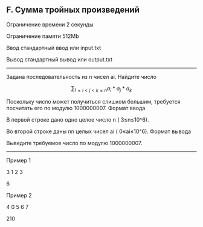 ## F. Сумма тройных произведений

Ограничение времени	2 секунды

Ограничение памяти	512Mb

Ввод	стандартный ввод или input.txt

Вывод	стандартный вывод или output.txt

---

Задана последовательность из n чисел ai​. Найдите число

$$
\sum_{1≤i<j<k≤n} a_i * a_j * a_k
$$

Поскольку число может получиться слишком большим, требуется посчитать его по модулю 1000000007.
Формат ввода

В первой строке дано одно целое число n ( 3≤n≤10^6).

Во второй строке даны nn целых чисел ai ( 0≤ai≤10^6).
Формат вывода

Выведите требуемое число по модулю 1000000007.

---

Пример 1

3
1 2 3
	

6

Пример 2

4
0 5 6 7
	

210
